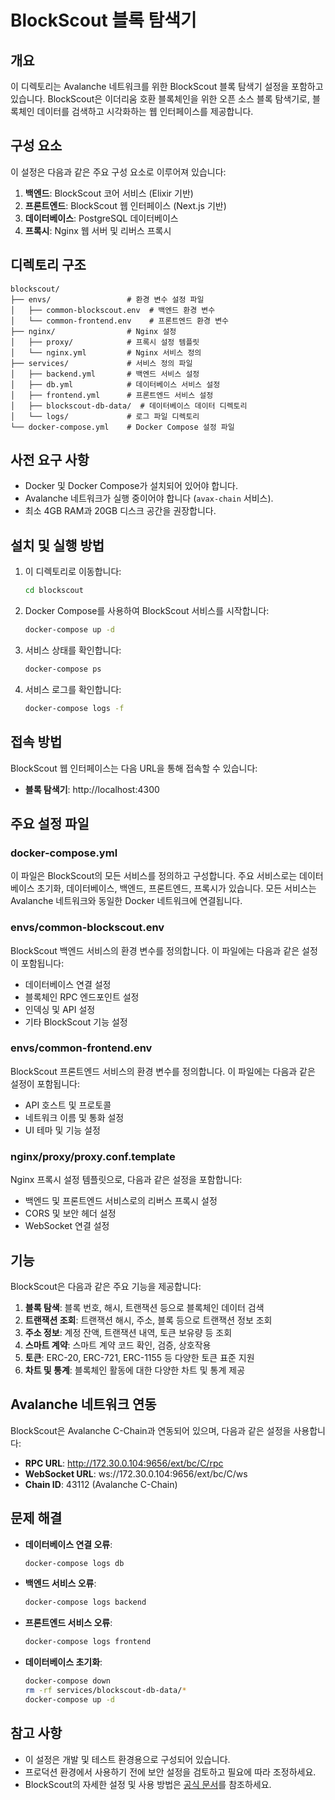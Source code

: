 # BlockScout 블록 탐색기

## 개요

이 디렉토리는 Avalanche 네트워크를 위한 BlockScout 블록 탐색기 설정을 포함하고 있습니다. BlockScout은 이더리움 호환 블록체인을 위한 오픈 소스 블록 탐색기로, 블록체인 데이터를 검색하고 시각화하는 웹 인터페이스를 제공합니다.

## 구성 요소

이 설정은 다음과 같은 주요 구성 요소로 이루어져 있습니다:

1. **백엔드**: BlockScout 코어 서비스 (Elixir 기반)
2. **프론트엔드**: BlockScout 웹 인터페이스 (Next.js 기반)
3. **데이터베이스**: PostgreSQL 데이터베이스
4. **프록시**: Nginx 웹 서버 및 리버스 프록시

## 디렉토리 구조

```
blockscout/
├── envs/                 # 환경 변수 설정 파일
│   ├── common-blockscout.env  # 백엔드 환경 변수
│   └── common-frontend.env    # 프론트엔드 환경 변수
├── nginx/                # Nginx 설정
│   ├── proxy/            # 프록시 설정 템플릿
│   └── nginx.yml         # Nginx 서비스 정의
├── services/             # 서비스 정의 파일
│   ├── backend.yml       # 백엔드 서비스 설정
│   ├── db.yml            # 데이터베이스 서비스 설정
│   ├── frontend.yml      # 프론트엔드 서비스 설정
│   ├── blockscout-db-data/  # 데이터베이스 데이터 디렉토리
│   └── logs/             # 로그 파일 디렉토리
└── docker-compose.yml    # Docker Compose 설정 파일
```

## 사전 요구 사항

- Docker 및 Docker Compose가 설치되어 있어야 합니다.
- Avalanche 네트워크가 실행 중이어야 합니다 (`avax-chain` 서비스).
- 최소 4GB RAM과 20GB 디스크 공간을 권장합니다.

## 설치 및 실행 방법

1. 이 디렉토리로 이동합니다:
   ```bash
   cd blockscout
   ```

2. Docker Compose를 사용하여 BlockScout 서비스를 시작합니다:
   ```bash
   docker-compose up -d
   ```

3. 서비스 상태를 확인합니다:
   ```bash
   docker-compose ps
   ```

4. 서비스 로그를 확인합니다:
   ```bash
   docker-compose logs -f
   ```

## 접속 방법

BlockScout 웹 인터페이스는 다음 URL을 통해 접속할 수 있습니다:
- **블록 탐색기**: http://localhost:4300

## 주요 설정 파일

### docker-compose.yml

이 파일은 BlockScout의 모든 서비스를 정의하고 구성합니다. 주요 서비스로는 데이터베이스 초기화, 데이터베이스, 백엔드, 프론트엔드, 프록시가 있습니다. 모든 서비스는 Avalanche 네트워크와 동일한 Docker 네트워크에 연결됩니다.

### envs/common-blockscout.env

BlockScout 백엔드 서비스의 환경 변수를 정의합니다. 이 파일에는 다음과 같은 설정이 포함됩니다:
- 데이터베이스 연결 설정
- 블록체인 RPC 엔드포인트 설정
- 인덱싱 및 API 설정
- 기타 BlockScout 기능 설정

### envs/common-frontend.env

BlockScout 프론트엔드 서비스의 환경 변수를 정의합니다. 이 파일에는 다음과 같은 설정이 포함됩니다:
- API 호스트 및 프로토콜
- 네트워크 이름 및 통화 설정
- UI 테마 및 기능 설정

### nginx/proxy/proxy.conf.template

Nginx 프록시 설정 템플릿으로, 다음과 같은 설정을 포함합니다:
- 백엔드 및 프론트엔드 서비스로의 리버스 프록시 설정
- CORS 및 보안 헤더 설정
- WebSocket 연결 설정

## 기능

BlockScout은 다음과 같은 주요 기능을 제공합니다:

1. **블록 탐색**: 블록 번호, 해시, 트랜잭션 등으로 블록체인 데이터 검색
2. **트랜잭션 조회**: 트랜잭션 해시, 주소, 블록 등으로 트랜잭션 정보 조회
3. **주소 정보**: 계정 잔액, 트랜잭션 내역, 토큰 보유량 등 조회
4. **스마트 계약**: 스마트 계약 코드 확인, 검증, 상호작용
5. **토큰**: ERC-20, ERC-721, ERC-1155 등 다양한 토큰 표준 지원
6. **차트 및 통계**: 블록체인 활동에 대한 다양한 차트 및 통계 제공

## Avalanche 네트워크 연동

BlockScout은 Avalanche C-Chain과 연동되어 있으며, 다음과 같은 설정을 사용합니다:
- **RPC URL**: http://172.30.0.104:9656/ext/bc/C/rpc
- **WebSocket URL**: ws://172.30.0.104:9656/ext/bc/C/ws
- **Chain ID**: 43112 (Avalanche C-Chain)

## 문제 해결

- **데이터베이스 연결 오류**:
  ```bash
  docker-compose logs db
  ```

- **백엔드 서비스 오류**:
  ```bash
  docker-compose logs backend
  ```

- **프론트엔드 서비스 오류**:
  ```bash
  docker-compose logs frontend
  ```

- **데이터베이스 초기화**:
  ```bash
  docker-compose down
  rm -rf services/blockscout-db-data/*
  docker-compose up -d
  ```

## 참고 사항

- 이 설정은 개발 및 테스트 환경용으로 구성되어 있습니다.
- 프로덕션 환경에서 사용하기 전에 보안 설정을 검토하고 필요에 따라 조정하세요.
- BlockScout의 자세한 설정 및 사용 방법은 [공식 문서](https://docs.blockscout.com/)를 참조하세요.
